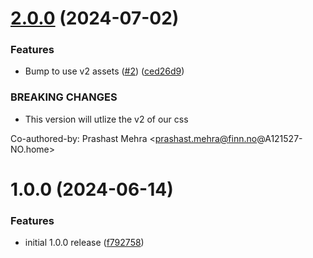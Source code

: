 # [2.0.0](https://github.com/warp-ds/warp-element/compare/v1.0.0...v2.0.0) (2024-07-02)


### Features

* Bump to use v2 assets ([#2](https://github.com/warp-ds/warp-element/issues/2)) ([ced26d9](https://github.com/warp-ds/warp-element/commit/ced26d9f61691a504b675f136eeb1d271b54fe27))


### BREAKING CHANGES

* This version will utlize the v2 of our css

Co-authored-by: Prashast Mehra <prashast.mehra@finn.no@A121527-NO.home>

# 1.0.0 (2024-06-14)


### Features

* initial 1.0.0 release ([f792758](https://github.com/warp-ds/warp-element/commit/f792758f5e5c06489a9a7db61fadc6703e6efc6e))

